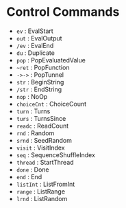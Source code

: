 # Control Commands

* `ev` : EvalStart
* `out` : EvalOutput
* `/ev` : EvalEnd
* `du` : Duplicate
* `pop` : PopEvaluatedValue
* `~ret` : PopFunction
* `->->` : PopTunnel
* `str` : BeginString
* `/str` : EndString
* `nop` : NoOp
* `choiceCnt` : ChoiceCount
* `turn` : Turns
* `turs` : TurnsSince
* `readc` : ReadCount
* `rnd` : Random
* `srnd` : SeedRandom
* `visit` : VisitIndex
* `seq` : SequenceShuffleIndex
* `thread` : StartThread
* `done` : Done
* `end` : End
* `listInt` : ListFromInt
* `range` : ListRange
* `lrnd` : ListRandom

